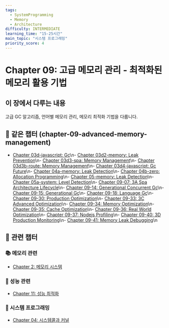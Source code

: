 ```yaml
---
tags:
  - SystemProgramming
  - Memory
  - Architecture
difficulty: INTERMEDIATE
learning_time: "15-25시간"
main_topic: "시스템 프로그래밍"
priority_score: 4
---
```


# Chapter 09: 고급 메모리 관리 - 최적화된 메모리 활용 기법

## 이 장에서 다루는 내용

고급 GC 알고리즘, 언어별 메모리 관리, 메모리 최적화 기법을 다룹니다.

## 📂 같은 챕터 (chapter-09-advanced-memory-management)

- [Chapter 03d-javascript: Gc](./03d-javascript-gc.md)\n- [Chapter 03d2-memory: Leak Prevention](./03d2-memory-leak-prevention.md)\n- [Chapter 03d3-spa: Memory Management](./03d3-spa-memory-management.md)\n- [Chapter 03d3b-route: Memory Management](./03d3b-route-memory-management.md)\n- [Chapter 03d4-javascript: Gc Future](./03d4-javascript-gc-future.md)\n- [Chapter 04a-memory: Leak Detection](./04a-memory-leak-detection.md)\n- [Chapter 04b-zero: Allocation Programming](./04b-zero-allocation-programming.md)\n- [Chapter 05-memory: Leak Detection](./05-memory-leak-detection.md)\n- [Chapter 05a-system: Level Detection](./05a-system-level-detection.md)\n- [Chapter 09-07: 3A Spa Architecture Lifecycle](./09-07-3a-spa-architecture-lifecycle.md)\n- [Chapter 09-14: Generational Concurrent Gc](./09-14-generational-concurrent-gc.md)\n- [Chapter 09-15: Generational Gc](./09-15-generational-gc.md)\n- [Chapter 09-18: Language Gc](./09-18-language-gc.md)\n- [Chapter 09-30: Production Optimization](./09-30-production-optimization.md)\n- [Chapter 09-33: 3C Advanced Optimization](./09-33-3c-advanced-optimization.md)\n- [Chapter 09-34: Memory Optimization](./09-34-memory-optimization.md)\n- [Chapter 09-35: Cache Optimization](./09-35-cache-optimization.md)\n- [Chapter 09-36: Real World Optimization](./09-36-real-world-optimization.md)\n- [Chapter 09-37: Nodejs Profiling](./09-37-nodejs-profiling.md)\n- [Chapter 09-40: 3D Production Monitoring](./09-40-3d-production-monitoring.md)\n- [Chapter 09-41: Memory Leak Debugging](./09-41-memory-leak-debugging.md)\n

## 🔗 관련 챕터

### 📚 메모리 관련

- [Chapter 2: 메모리 시스템](../chapter-03-memory-system-system/index.md)

### 🚀 성능 관련  

- [Chapter 11: 성능 최적화](../chapter-11-performance-optimization/index.md)

### 🔧 시스템 프로그래밍

- [Chapter 04: 시스템콜과 커널](../chapter-04-syscall-kernel/index.md)
